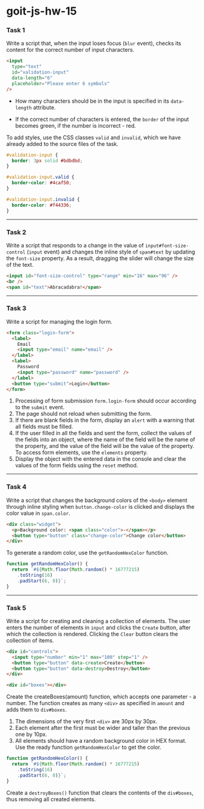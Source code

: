 # goit-js-hw-15

### Task 1

Write a script that, when the input loses focus (`blur` event), checks its content for the correct number of input characters.

```HTML
<input
  type="text"
  id="validation-input"
  data-length="6"
  placeholder="Please enter 6 symbols"
/>
```

- How many characters should be in the input is specified in its `data-length` attribute.

- If the correct number of characters is entered, the `border` of the input becomes green, if the number is incorrect - red.

To add styles, use the CSS classes `valid` and `invalid`, which we have already added to the source files of the task.

```CSS
#validation-input {
  border: 3px solid #bdbdbd;
}

#validation-input.valid {
  border-color: #4caf50;
}

#validation-input.invalid {
  border-color: #f44336;
}
```

---

### Task 2

Write a script that responds to a change in the value of `input#font-size-control` (`input` event) and changes the inline style of `span#text` by updating the `font-size` property. As a result, dragging the slider will change the size of the text.

```HTML
<input id="font-size-control" type="range" min="16" max="96" />
<br />
<span id="text">Abracadabra!</span>
```

---

### Task 3

Write a script for managing the login form.

```HTML
<form class="login-form">
  <label>
    Email
    <input type="email" name="email" />
  </label>
  <label>
    Password
    <input type="password" name="password" />
  </label>
  <button type="submit">Login</button>
</form>
```

1. Processing of form submission `form.login-form` should occur according to the `submit` event.
2. The page should not reload when submitting the form.
3. If there are blank fields in the form, display an `alert` with a warning that all fields must be filled.
4. If the user filled in all the fields and sent the form, collect the values of the fields into an object, where the name of the field will be the name of the property, and the value of the field will be the value of the property. To access form elements, use the `elements` property.
5. Display the object with the entered data in the console and clear the values of the form fields using the `reset` method.

---

### Task 4

Write a script that changes the background colors of the `<body>` element through inline styling when `button.change-color` is clicked and displays the color value in `span.color`.

```HTML
<div class="widget">
  <p>Background color: <span class="color">-</span></p>
  <button type="button" class="change-color">Change color</button>
</div>
```

To generate a random color, use the `getRandomHexColor` function.

```js
function getRandomHexColor() {
  return `#${Math.floor(Math.random() * 16777215)
    .toString(16)
    .padStart(6, 0)}`;
}
```

---

### Task 5

Write a script for creating and cleaning a collection of elements. The user enters the number of elements in `input` and clicks the `Create` button, after which the collection is rendered. Clicking the `Clear` button clears the collection of items.

```HTML
<div id="controls">
  <input type="number" min="1" max="100" step="1" />
  <button type="button" data-create>Create</button>
  <button type="button" data-destroy>Destroy</button>
</div>

<div id="boxes"></div>
```

Create the createBoxes(amount) function, which accepts one parameter - a number. The function creates as many `<div>` as specified in `amount` and adds them to `div#boxes`.

1. The dimensions of the very first `<div>` are 30px by 30px.
2. Each element after the first must be wider and taller than the previous one by 10px.
3. All elements should have a random background color in HEX format. Use the ready function `getRandomHexColor` to get the color.

```js
function getRandomHexColor() {
  return `#${Math.floor(Math.random() * 16777215)
    .toString(16)
    .padStart(6, 0)}`;
}
```

Create a `destroyBoxes()` function that clears the contents of the `div#boxes`, thus removing all created elements.
